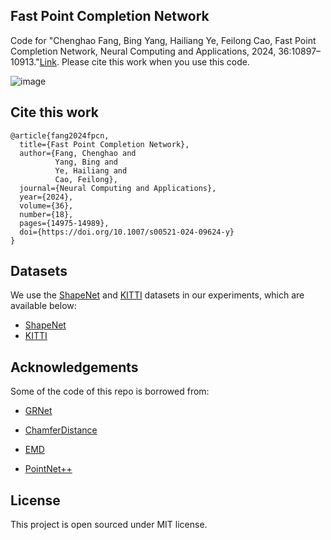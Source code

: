 ## Fast Point Completion Network
Code for "Chenghao Fang, Bing Yang, Hailiang Ye, Feilong Cao, Fast Point Completion Network, Neural Computing and Applications, 2024, 36:10897–10913."[Link](https://link.springer.com/article/10.1007/s00521-024-09624-y).
Please cite this work when you use this code.

![image](https://github.com/doldolOuO/FPCN/blob/main/FPCN.png)


## Cite this work

```
@article{fang2024fpcn,
  title={Fast Point Completion Network},
  author={Fang, Chenghao and 
          Yang, Bing and 
          Ye, Hailiang and 
          Cao, Feilong},
  journal={Neural Computing and Applications},
  year={2024},
  volume={36},
  number={18},
  pages={14975-14989},
  doi={https://doi.org/10.1007/s00521-024-09624-y}
}
```

## Datasets

We use the [ShapeNet](https://www.shapenet.org/) and [KITTI](http://www.cvlibs.net/datasets/kitti/) datasets in our experiments, which are available below:
- [ShapeNet](https://drive.google.com/drive/folders/1P_W1tz5Q4ZLapUifuOE4rFAZp6L1XTJz)
- [KITTI](https://drive.google.com/drive/folders/1fSu0_huWhticAlzLh3Ejpg8zxzqO1z-F)

## Acknowledgements
Some of the code of this repo is borrowed from:

- [GRNet](https://github.com/hzxie/GRNet)

- [ChamferDistance](https://github.com/ThibaultGROUEIX/ChamferDistancePytorch)

- [EMD](https://github.com/Colin97/MSN-Point-Cloud-Completion/tree/master/emd)

- [PointNet++](https://github.com/erikwijmans/Pointnet2_PyTorch)

## License
This project is open sourced under MIT license.
